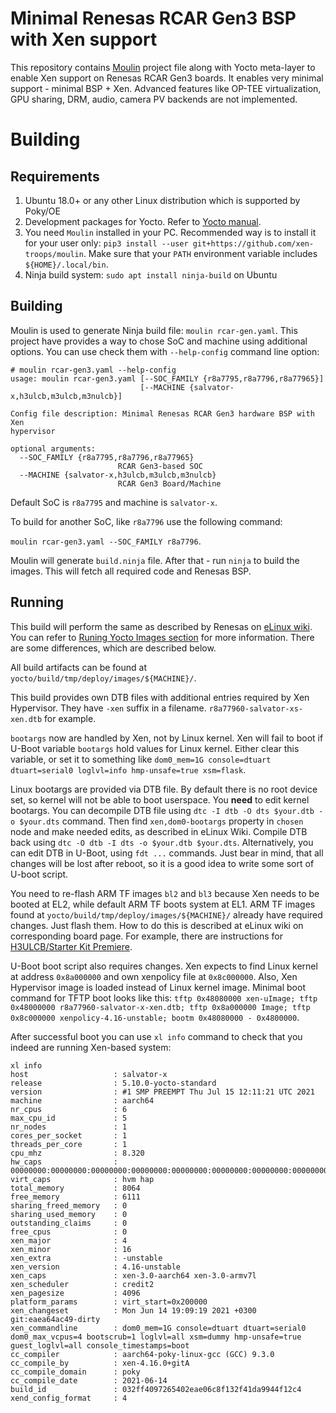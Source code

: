 # Minimal Renesas RCAR Gen3 BSP with Xen support

This repository contains
[Moulin](https://moulin.readthedocs.io/en/latest/) project file along
with Yocto meta-layer to enable Xen support on Renesas RCAR Gen3
boards. It enables very minimal support - minimal BSP + Xen. Advanced
features like OP-TEE virtualization, GPU sharing, DRM, audio, camera
PV backends are not implemented.

# Building
## Requirements

1. Ubuntu 18.0+ or any other Linux distribution which is supported by Poky/OE
2. Development packages for Yocto. Refer to [Yocto
   manual](https://www.yoctoproject.org/docs/current/mega-manual/mega-manual.html#brief-build-system-packages).
3. You need `Moulin` installed in your PC. Recommended way is to
   install it for your user only: `pip3 install --user
   git+https://github.com/xen-troops/moulin`. Make sure that your
   `PATH` environment variable includes `${HOME}/.local/bin`.
4. Ninja build system: `sudo apt install ninja-build` on Ubuntu

## Building

Moulin is used to generate Ninja build file: `moulin
rcar-gen.yaml`. This project have provides a way to chose SoC and
machine using additional options. You can use check them with
`--help-config` command line option:

```
# moulin rcar-gen3.yaml --help-config
usage: moulin rcar-gen3.yaml [--SOC_FAMILY {r8a7795,r8a7796,r8a77965}]
                             [--MACHINE {salvator-x,h3ulcb,m3ulcb,m3nulcb}]

Config file description: Minimal Renesas RCAR Gen3 hardware BSP with Xen
hypervisor

optional arguments:
  --SOC_FAMILY {r8a7795,r8a7796,r8a77965}
                        RCAR Gen3-based SOC
  --MACHINE {salvator-x,h3ulcb,m3ulcb,m3nulcb}
                        RCAR Gen3 Board/Machine
```

Default SoC is `r8a7795` and machine is `salvator-x`.

To build for another SoC, like `r8a7796` use the following command:

`moulin rcar-gen3.yaml --SOC_FAMILY r8a7796`.

Moulin will generate `build.ninja` file. After that - run `ninja` to
build the images. This will fetch all required code and Renesas BSP.

## Running

This build will perform the same as described by Renesas on [eLinux
wiki](https://elinux.org/R-Car/Boards/Yocto-Gen3/v5.1.0). You can
refer to [Runing Yocto Images
section](https://elinux.org/R-Car/Boards/Yocto-Gen3/v5.1.0#Running_Yocto_images)
for more information. There are some differences, which are described below.

All build artifacts can be found at `yocto/build/tmp/deploy/images/${MACHINE}/`.

This build provides own DTB files with additional entries required by
Xen Hypervisor. They have `-xen` suffix in a
filename. `r8a77960-salvator-xs-xen.dtb` for example.

`bootargs` now are handled by Xen, not by Linux kernel. Xen will fail
to boot if U-Boot variable `bootargs` hold values for Linux
kernel. Either clear this variable, or set it to something like
`dom0_mem=1G console=dtuart dtuart=serial0 loglvl=info hmp-unsafe=true
xsm=flask`.

Linux bootargs are provided via DTB file. By default there is no root
device set, so kernel will not be able to boot userspace. You __need__
to edit kernel bootargs. You can decompile DTB file using `dtc -I dtb
-O dts $your.dtb -o $your.dts` command. Then find `xen,dom0-bootargs`
property in `chosen` node and make needed edits, as described in
eLinux Wiki. Compile DTB back using `dtc -O dtb -I dts -o $your.dtb
$your.dts`. Alternatively, you can edit DTB in U-Boot, using `fdt ...`
commands. Just bear in mind, that all changes will be lost after
reboot, so it is a good idea to write some sort of U-boot script.

You need to re-flash ARM TF images `bl2` and `bl3` because Xen needs
to be booted at EL2, while default ARM TF boots system at EL1. ARM TF
images found at `yocto/build/tmp/deploy/images/${MACHINE}/` already
have required changes. Just flash them. How to do this is described at
eLinux wiki on corresponding board page. For example, there are
instructions for [H3ULCB/Starter Kit
Premiere](https://elinux.org/R-Car/Boards/H3SK#Flashing_firmware).

U-Boot boot script also requires changes. Xen expects to find Linux
kernel at address `0x8a000000` and own xenpolicy file at
`0x8c000000`. Also, Xen Hypervisor image is loaded instead of Linux kernel
image. Minimal boot command for TFTP boot looks like this: `tftp
0x48080000 xen-uImage; tftp 0x48000000 r8a77960-salvator-x-xen.dtb;
tftp 0x8a000000 Image; tftp 0x8c000000 xenpolicy-4.16-unstable; bootm
0x48080000 - 0x4800000`.

After successful boot you can use `xl info` command to check that you
indeed are running Xen-based system:

```
xl info
host                   : salvator-x
release                : 5.10.0-yocto-standard
version                : #1 SMP PREEMPT Thu Jul 15 12:11:21 UTC 2021
machine                : aarch64
nr_cpus                : 6
max_cpu_id             : 5
nr_nodes               : 1
cores_per_socket       : 1
threads_per_core       : 1
cpu_mhz                : 8.320
hw_caps                : 00000000:00000000:00000000:00000000:00000000:00000000:00000000:00000000
virt_caps              : hvm hap
total_memory           : 8064
free_memory            : 6111
sharing_freed_memory   : 0
sharing_used_memory    : 0
outstanding_claims     : 0
free_cpus              : 0
xen_major              : 4
xen_minor              : 16
xen_extra              : -unstable
xen_version            : 4.16-unstable
xen_caps               : xen-3.0-aarch64 xen-3.0-armv7l
xen_scheduler          : credit2
xen_pagesize           : 4096
platform_params        : virt_start=0x200000
xen_changeset          : Mon Jun 14 19:09:19 2021 +0300 git:eaea64ac49-dirty
xen_commandline        : dom0_mem=1G console=dtuart dtuart=serial0 dom0_max_vcpus=4 bootscrub=1 loglvl=all xsm=dummy hmp-unsafe=true guest_loglvl=all console_timestamps=boot
cc_compiler            : aarch64-poky-linux-gcc (GCC) 9.3.0
cc_compile_by          : xen-4.16.0+gitA
cc_compile_domain      : poky
cc_compile_date        : 2021-06-14
build_id               : 032ff4097265402eae06c8f132f41da9944f12c4
xend_config_format     : 4
```
